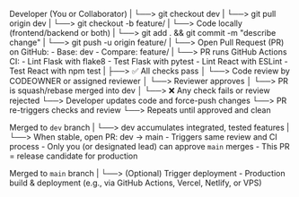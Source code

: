Developer (You or Collaborator)
    |
    └──> git checkout dev
              |
              └──> git pull origin dev
                      |
                      └──> git checkout -b feature/<short-description>
                                |
                                └──> Code locally (frontend/backend or both)
                                          |
                                          └──> git add . && git commit -m "describe change"
                                                    |
                                                    └──> git push -u origin feature/<short-description>
                                                              |
                                                              └──> Open Pull Request (PR) on GitHub:
                                                                          - Base: dev
                                                                          - Compare: feature/<short-description>
                                                                          |
                                                                          └──> PR runs GitHub Actions CI:
                                                                                  - Lint Flask with flake8
                                                                                  - Test Flask with pytest
                                                                                  - Lint React with ESLint
                                                                                  - Test React with npm test
                                                                                  |
                                                                                  ├──> ✅ All checks pass
                                                                                  │       └──> Code review by CODEOWNER or assigned reviewer
                                                                                  │               └──> Reviewer approves
                                                                                  │                       └──> PR is squash/rebase merged into dev
                                                                                  │
                                                                                  └──> ❌ Any check fails or review rejected
                                                                                          └──> Developer updates code and force-push changes
                                                                                                  └──> PR re-triggers checks and review
                                                                                                          └──> Repeats until approved and clean

Merged to `dev` branch
    |
    └──> dev accumulates integrated, tested features
            |
            └──> When stable, open PR: dev → main
                    - Triggers same review and CI process
                    - Only you (or designated lead) can approve `main` merges
                    - This PR = release candidate for production

Merged to `main` branch
    |
    └──> (Optional) Trigger deployment
            - Production build & deployment (e.g., via GitHub Actions, Vercel, Netlify, or VPS)

